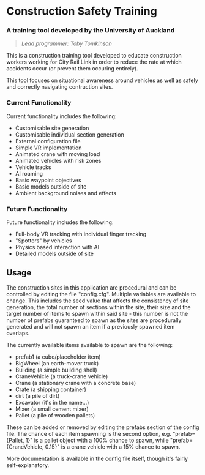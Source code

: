 # Construction Safety Training

### A training tool developed by the University of Auckland
> *Lead programmer: Toby Tomkinson*

This is a construction training tool developed to educate construction workers working for City Rail Link in order to reduce the rate at which accidents occur (or prevent them occuring entirely).

This tool focuses on situational awareness around vehicles as well as safely and correctly navigating contruction sites. 

### Current Functionality
Current functionality includes the following:
* Customisable site generation
* Customisable individual section generation
* External configuration file
* Simple VR implementation
* Animated crane with moving load
* Animated vehicles with risk zones
* Vehicle tracks
* AI roaming
* Basic waypoint objectives
* Basic models outside of site
* Ambient background noises and effects

### Future Functionality
Future functionality includes the following:
* Full-body VR tracking with individual finger tracking
* "Spotters" by vehicles
* Physics based interaction with AI
* Detailed models outside of site

## Usage

The construction sites in this application are procedural and can be controlled by editing the file "config.cfg". Multiple variables are available to change. This includes the seed value that affects the consistency of site generation, the total number of sections within the site, their size and the target number of items to spawn within said site - this number is not the number of prefabs guaranteed to spawn as the sites are procedurally generated and will not spawn an item if a previously spawned item overlaps.

The currently available items available to spawn are the following:
* prefab1 (a cube/placeholder item)
* BigWheel (an earth-mover truck)
* Building (a simple building shell)
* CraneVehicle (a truck-crane vehicle)
* Crane (a stationary crane with a concrete base)
* Crate (a shipping container)
* dirt (a pile of dirt)
* Excavator (it's in the name...)
* Mixer (a small cement mixer)
* Pallet (a pile of wooden pallets)

These can be added or removed by editing the prefabs section of the config file. The chance of each item spawning is the second option, e.g. "prefab={Pallet, 1}" is a pallet object with a 100% chance to spawn, while "prefab={CraneVehicle, 0.15}" is a crane vehicle with a 15% chance to spawn.

More documentation is available in the config file itself, though it's fairly self-explanatory.
